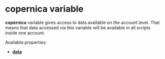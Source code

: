 # **copernica** variable

**copernica** variable gives access to data available on the account level. That
means that data accessed via this variable will be available in all scripts
inside one account.

Available properties:

* [**data**](./followups-scripting-data.md)
